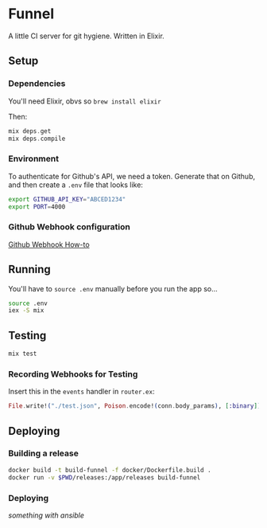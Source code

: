 # Funnel

A little CI server for git hygiene. Written in Elixir.

## Setup

### Dependencies

You'll need Elixir, obvs so `brew install elixir`

Then:

```elixir
mix deps.get
mix deps.compile
```

### Environment

To authenticate for Github's API, we need a token. Generate that on Github, and then create a `.env` file that looks like:

```bash
export GITHUB_API_KEY="ABCED1234"
export PORT=4000
```

### Github Webhook configuration

[Github Webhook How-to](https://developer.github.com/webhooks/creating/)

## Running

You'll have to `source .env` manually before you run the app so...

```bash
source .env
iex -S mix
```

## Testing

```bash
mix test
```

### Recording Webhooks for Testing

Insert this in the `events` handler in `router.ex`:

```elixir
File.write!("./test.json", Poison.encode!(conn.body_params), [:binary])
```

## Deploying

### Building a release

```bash
docker build -t build-funnel -f docker/Dockerfile.build .
docker run -v $PWD/releases:/app/releases build-funnel
```

### Deploying

_something with ansible_

